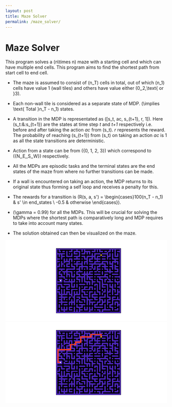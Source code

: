 ```yaml
---
layout: post
title: Maze Solver
permalink: /maze_solver/
---
```

# Maze Solver

This program solves a \(n\times n\) maze with a starting cell and which can have multiple end cells. This program aims to find the shortest path from start cell to end cell.

- The maze is assumed to consist of \(n_T\) cells in total, out of which \(n_1\) cells have value 1 (wall tiles) and others have value either \(0,\,2,\text{ or }3\). 

- Each non-wall tile is considered as a separate state of MDP. \(\implies \text{ Total }n_T - n_1\) states.

- A transition in the MDP is representated as \([s_t, ac, s_{t+1}, r, 1]\). Here \(s_t\:\&\:s_{t+1}\) are the states at time step <i>t</i> and <i>t+1</i> respectively i.e. before and after taking the action <i>ac</i> from \(s_t\). <i>r</i> represents the reward. The probability of reaching \(s_{t+1}\) from \(s_t\) on taking an action <i>ac</i> is 1 as all the state transitions are deterministic.

- Action from a state can be from \(\{0, 1, 2, 3\}\) which correspond to \(\{N,\,E,\,S,\,W\}\) respectively.

- All the MDPs are episodic tasks and the terminal states are the end states of the maze from where no further transitions can be made.

- If a wall is encountered on taking an action, the MDP returns to its original state thus forming a self loop and receives a penalty for this.

- The rewards for a transition is \(R(s, a, s') = \begin{cases}100(n_T - n_1) & s' \in end\_states \\ -0.5 & otherwise \end{cases}\).

- \(\gamma = 0.99\) for all the MDPs. This will be crucial for solving the MDPs where the shortest path is comparatively long and MDP requires to take into account many states.

- The solution obtained can then be visualized on the maze.

![gridFile](gridFile.png)
![gridFile_solved](gridFile_solved.png)